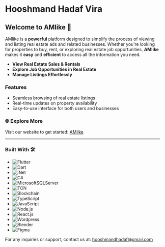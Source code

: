 # Hooshmand Hadaf Vira

## Welcome to **AMlike** 🏡

AMlike is a **powerful** platform designed to simplify the process of viewing and listing real estate ads and related businesses. Whether you're looking for properties to buy, rent, or exploring real estate job opportunities, **AMlike** makes it **easy** and **efficient** to access all the information you need.

- **View Real Estate Sales & Rentals**
- **Explore Job Opportunities in Real Estate**
- **Manage Listings Effortlessly**

### Features
- Seamless browsing of real estate listings
- Real-time updates on property availability
- Easy-to-use interface for both users and businesses


### 🌐 Explore More
Visit our website to get started: [AMlike](https://amlike.net/)

---

### Built With 🛠️
- ![Flutter](https://img.shields.io/badge/Flutter-%2302569B.svg?style=for-the-badge&logo=Flutter&logoColor=white)
- ![Dart](https://img.shields.io/badge/dart-%230175C2.svg?style=for-the-badge&logo=dart&logoColor=white)
- ![.Net](https://img.shields.io/badge/.NET-5C2D91?style=for-the-badge&logo=.net&logoColor=white)
- ![C#](https://img.shields.io/badge/c%23-%23239120.svg?style=for-the-badge&logo=csharp&logoColor=white)
- ![MicrosoftSQLServer](https://img.shields.io/badge/Microsoft%20SQL%20Server-CC2927?style=for-the-badge&logo=microsoft%20sql%20server&logoColor=white)
- ![TON](https://img.shields.io/badge/TON-0098EA.svg?style=for-the-badge&logo=TON&logoColor=white)
- ![Blockchain](https://img.shields.io/badge/Blockchain.com-121D33.svg?style=for-the-badge&logo=blockchaindotcom&logoColor=white)
- ![TypeScript](https://img.shields.io/badge/TypeScript-3178C6.svg?style=for-the-badge&logo=TypeScript&logoColor=white)
- ![JavaScript](https://img.shields.io/badge/JavaScript-F7DF1E.svg?style=for-the-badge&logo=JavaScript&logoColor=black)
- ![Node.js](https://img.shields.io/badge/Node.js-5FA04E.svg?style=for-the-badge&logo=nodedotjs&logoColor=white)
- ![React.js](https://img.shields.io/badge/React-61DAFB.svg?style=for-the-badge&logo=React&logoColor=black)
- ![Wordpress](https://img.shields.io/badge/WordPress-21759B.svg?style=for-the-badge&logo=WordPress&logoColor=white)
- ![Blender](https://img.shields.io/badge/Blender-E87D0D.svg?style=for-the-badge&logo=Blender&logoColor=white)
- ![Figma](https://img.shields.io/badge/Figma-F24E1E.svg?style=for-the-badge&logo=Figma&logoColor=white)




For any inquiries or support, contact us at: [hooshmandhadaf@gmail.com](mailto:hooshmandhadaf@gmail.com)
